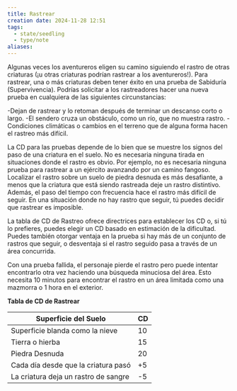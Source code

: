 ```yaml
---
title: Rastrear
creation date: 2024-11-28 12:51
tags:
  - state/seedling
  - type/note
aliases:
---
```

Algunas veces los aventureros eligen su camino siguiendo el rastro de otras criaturas (¡u otras criaturas podrían rastrear a los aventureros!). Para rastrear, una o más criaturas deben tener éxito en una prueba de Sabiduría (Supervivencia). Podrías solicitar a los rastreadores hacer una nueva prueba en cualquiera de las siguientes circunstancias:

-Dejan de rastrear y lo retoman después de terminar un descanso corto o largo.
-El sendero cruza un obstáculo, como un río, que no muestra rastro.
-Condiciones climáticas o cambios en el terreno que de alguna forma hacen el rastreo más difícil.

La CD para las pruebas depende de lo bien que se muestre los signos del paso de una criatura en el suelo. No es necesaria ninguna tirada en situaciones donde el rastro es obvio. Por ejemplo, no es necesaria ninguna prueba para rastrear a un ejército avanzando por un camino fangoso. Localizar el rastro sobre un suelo de piedra desnuda es más desafiante, a menos que la criatura que está siendo rastreada deje un rastro distintivo. Además, el paso del tiempo con frecuencia hace el rastro más difícil de seguir. En una situación donde no hay rastro que seguir, tú puedes decidir que rastrear es imposible.

La tabla de CD de Rastreo ofrece directrices para establecer los CD o, si tú lo prefieres, puedes elegir un CD basado en estimación de la dificultad. Puedes también otorgar ventaja en la prueba si hay más de un conjunto de rastros que seguir, o desventaja si el rastro seguido pasa a través de un área concurrida.

Con una prueba fallida, el personaje pierde el rastro pero puede intentar encontrarlo otra vez haciendo una búsqueda minuciosa del área. Esto necesita 10 minutos para encontrar el rastro en un área limitada como una mazmorra o 1 hora en el exterior.


**Tabla de CD de Rastrear**

| Superficie del Suelo                 | CD  |
| ------------------------------------ | --- |
| Superficie blanda como la nieve      | 10  |
| Tierra o hierba                      | 15  |
| Piedra Desnuda                       | 20  |
| Cada día desde que la criatura pasó  | +5  |
| La criatura deja un rastro de sangre | -5  |
